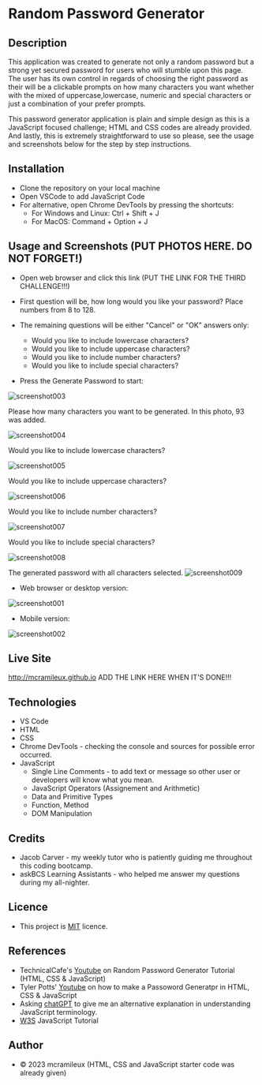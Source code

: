 # Random Password Generator

## Description
This application was created to generate not only a random password but a strong yet secured password for users who will stumble upon this page. The user has its own control in regards of choosing the right password as their will be a clickable prompts on how many characters you want whether with the mixed of uppercase,lowercase, numeric and special characters or just a combination of your prefer prompts. 

This password generator application is plain and simple design as this is a JavaScript focused challenge; HTML and CSS codes are already provided. And lastly, this is extremely straightforward to use so please, see the usage and screenshots below for the step by step instructions.

## Installation
- Clone the repository on your local machine
- Open VSCode to add JavaScript Code
- For alternative, open Chrome DevTools by pressing the shortcuts:
    - For Windows and Linux: Ctrl + Shift + J
    - For MacOS: Command + Option + J

## Usage and Screenshots (PUT PHOTOS HERE. DO NOT FORGET!)
- Open web browser and click this link (PUT THE LINK FOR THE THIRD CHALLENGE!!!)
- First question will be, how long would you like your password? Place numbers from 8 to 128.
- The remaining questions will be either "Cancel" or "OK" answers only:
    - Would you like to include lowercase characters?
    - Would you like to include uppercase characters?
    - Would you like to include number characters?
    - Would you like to include special characters?

- Press the Generate Password to start:

![screenshot003](https://user-images.githubusercontent.com/122607160/229120902-afc958c8-b9dd-43cd-821e-3473847baa5c.png)

Please how many characters you want to be generated. In this photo, 93 was added. 

![screenshot004](https://user-images.githubusercontent.com/122607160/229120904-fd27d2e3-c18a-4b63-90c7-b7e0e5b43b66.png)

 Would you like to include lowercase characters?

![screenshot005](https://user-images.githubusercontent.com/122607160/229120884-153c2988-06d8-4d9b-8647-0999b7319850.png)

Would you like to include uppercase characters?

![screenshot006](https://user-images.githubusercontent.com/122607160/229120889-182c13c1-793d-4662-8bb8-88560560adbc.png)

Would you like to include number characters?

![screenshot007](https://user-images.githubusercontent.com/122607160/229120894-4f5eb3b7-48cd-4fe8-84ce-882f6dfb6288.png)

Would you like to include special characters?

![screenshot008](https://user-images.githubusercontent.com/122607160/229120863-553294db-1605-4e07-84ef-2d6e6e4fd55c.png)

The generated password with all characters selected. 
![screenshot009](https://user-images.githubusercontent.com/122607160/229120877-db8991dc-1580-4614-8333-d275d6fa51b1.png)

- Web browser or desktop version:

![screenshot001](https://user-images.githubusercontent.com/122607160/229120897-e1e33659-e83a-4f36-a80c-bf1940432208.png)

- Mobile version:

![screenshot002](https://user-images.githubusercontent.com/122607160/229120900-b8b4e5c6-36fd-4ec0-834d-b91ec1798798.png)

## Live Site 
http://mcramileux.github.io ADD THE LINK HERE WHEN IT'S DONE!!!

## Technologies
- VS Code
- HTML
- CSS
- Chrome DevTools - checking the console and sources for possible error occurred.
- JavaScript
    - Single Line Comments - to add text or message so other user or developers will know what you mean.
    - JavaScript Operators (Assignement and Arithmetic)
    - Data and Primitive Types
    - Function, Method
    - DOM Manipulation

## Credits
- Jacob Carver - my weekly tutor who is patiently guiding me throughout this coding bootcamp.
- askBCS Learning Assistants - who helped me answer my questions during my all-nighter.

## Licence
- This project is [MIT](https://choosealicense.com/licenses/mit/) licence.

## References
- TechnicalCafe's [Youtube](https://www.youtube.com/watch?app=desktop&v=9sT03jEwcaw) on Random Password Generator Tutorial (HTML, CSS & JavaScript)
- Tyler Potts' [Youtube](https://www.youtube.com/watch?v=XH7CzSZ-9gY/) on how to make a Passoword Generatpr in HTML, CSS & JavaScript
- Asking [chatGPT](https://chat-gpt.org/chat) to give me an alternative explanation in understanding JavaScript terminology.
- [W3S](https://www.w3schools.com/js/) JavaScript Tutorial

## Author
- &copy; 2023 mcramileux (HTML, CSS and JavaScript starter code was already given)




